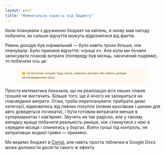 ```yaml
---
layout: post
title: "Моментальна користь від бюджету"
---
```


Коли планували з дружиною бюджет на квітень, я знову мав нагоду побачити, як сильно відчуття можуть відрізнятися від фактів.

Рівень доходів був нормальний — було навіть трохи більше, ніж планували. Було приємне відчуття: «гроші є». Але коли ми почали записувати планові витрати (попереду був місяць, насичений подіями), то побачили ось це:

<figure class="figure--noradius">
  <img src="/i/blog/budgeting-insight/insufficient-funds.png" width="640" alt="Попередження з текстом «Не вистачає грошей. Будь ласка, зменшіть витрати або змініть доходи на попередньому кроці».">
</figure>

<!-- more -->

Проста математика показала, що на реалізацію всіх наших планів грошей не вистачить. Більше того, ще й нічого не залишиться на повсякденні витрати. Отже, треба перепланувати: прибрати деякі категорії, відмовитись від певних покупок (новим кросівкам і шинам для авто доведеться почекати), і бути готовим витрачати менше в супермаркетах і кавʼярнях. Звучить не так радісно, але у такому випадку краще побачити реальність раніше, ніж стикнутися з нею в середині місяця і опинитись у боргах. Взяти гроші під контроль, не витративши жодної гривні — приємно.

Ми ведемо бюджет в [Сінтрі](https://sintra.me/), але навіть проста табличка в Google Docs може допомогти досягти такого ж ефекту.
